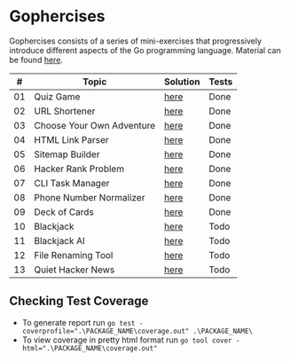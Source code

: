 # Gophercises

Gophercises consists of a series of mini-exercises that progressively introduce different aspects of the Go programming language.
Material can be found [here](https://courses.calhoun.io/courses/cor_gophercises).

| #  | Topic                     | Solution                                    | Tests |
|----|---------------------------|---------------------------------------------|-------|
| 01 | Quiz Game                 | [here](./quiz_game/README.md)               | Done  |
| 02 | URL Shortener             | [here](./url_shortener/README.md)           | Done  |
| 03 | Choose Your Own Adventure | [here](./choose_your_adventure/README.md)   | Done  |
| 04 | HTML Link Parser          | [here](./html_link_parser/README.md)        | Done  |
| 05 | Sitemap Builder           | [here](./sitemap_builder/README.md)         | Done  |
| 06 | Hacker Rank Problem       | [here](./strings_and_bytes/README.md)       | Done  |
| 07 | CLI Task Manager          | [here](./cli_task_manager/README.md)        | Done  |
| 08 | Phone Number Normalizer   | [here](./phone_number_normalizer/README.md) | Done  |
| 09 | Deck of Cards             | [here](./deck_of_cards/README.md)           | Done  |
| 10 | Blackjack                 | [here](./blackjack/README.md)               | Todo  |
| 11 | Blackjack AI              | [here](./blackjack_ai/README.md)            | Todo  |
| 12 | File Renaming Tool        | [here](./file_renaming_tool/README.md)      | Todo  |
| 13 | Quiet Hacker News         | [here](./hacker_news/README.md)             | Todo  |

## Checking Test Coverage

- To generate report run `go test -coverprofile=".\PACKAGE_NAME\coverage.out" .\PACKAGE_NAME\`
- To view coverage in pretty html format run `go tool cover -html=".\PACKAGE_NAME\coverage.out"`
